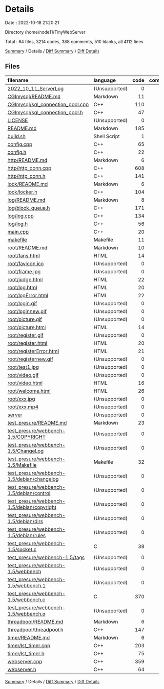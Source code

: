 # Details

Date : 2022-10-18 21:20:21

Directory /home/node11/TinyWebServer

Total : 64 files,  3214 codes, 388 comments, 510 blanks, all 4112 lines

[Summary](results.md) / Details / [Diff Summary](diff.md) / [Diff Details](diff-details.md)

## Files
| filename | language | code | comment | blank | total |
| :--- | :--- | ---: | ---: | ---: | ---: |
| [2022_10_11_ServerLog](/2022_10_11_ServerLog) | (Unsupported) | 0 | 0 | 0 | 0 |
| [CGImysql/README.md](/CGImysql/README.md) | Markdown | 11 | 0 | 3 | 14 |
| [CGImysql/sql_connection_pool.cpp](/CGImysql/sql_connection_pool.cpp) | C++ | 110 | 8 | 29 | 147 |
| [CGImysql/sql_connection_pool.h](/CGImysql/sql_connection_pool.h) | C++ | 47 | 1 | 13 | 61 |
| [LICENSE](/LICENSE) | (Unsupported) | 0 | 0 | 0 | 0 |
| [README.md](/README.md) | Markdown | 185 | 0 | 65 | 250 |
| [build.sh](/build.sh) | Shell Script | 1 | 1 | 1 | 3 |
| [config.cpp](/config.cpp) | C++ | 65 | 10 | 11 | 86 |
| [config.h](/config.h) | C++ | 22 | 10 | 15 | 47 |
| [http/README.md](/http/README.md) | Markdown | 6 | 0 | 1 | 7 |
| [http/http_conn.cpp](/http/http_conn.cpp) | C++ | 608 | 104 | 65 | 777 |
| [http/http_conn.h](/http/http_conn.h) | C++ | 141 | 31 | 15 | 187 |
| [lock/README.md](/lock/README.md) | Markdown | 6 | 0 | 6 | 12 |
| [lock/locker.h](/lock/locker.h) | C++ | 104 | 6 | 6 | 116 |
| [log/README.md](/log/README.md) | Markdown | 8 | 0 | 2 | 10 |
| [log/block_queue.h](/log/block_queue.h) | C++ | 171 | 13 | 29 | 213 |
| [log/log.cpp](/log/log.cpp) | C++ | 134 | 6 | 25 | 165 |
| [log/log.h](/log/log.h) | C++ | 56 | 3 | 11 | 70 |
| [main.cpp](/main.cpp) | C++ | 20 | 9 | 12 | 41 |
| [makefile](/makefile) | Makefile | 11 | 0 | 5 | 16 |
| [root/README.md](/root/README.md) | Markdown | 10 | 0 | 1 | 11 |
| [root/fans.html](/root/fans.html) | HTML | 14 | 1 | 1 | 16 |
| [root/favicon.ico](/root/favicon.ico) | (Unsupported) | 0 | 0 | 0 | 0 |
| [root/frame.jpg](/root/frame.jpg) | (Unsupported) | 0 | 0 | 0 | 0 |
| [root/judge.html](/root/judge.html) | HTML | 22 | 0 | 5 | 27 |
| [root/log.html](/root/log.html) | HTML | 20 | 0 | 2 | 22 |
| [root/logError.html](/root/logError.html) | HTML | 22 | 0 | 2 | 24 |
| [root/login.gif](/root/login.gif) | (Unsupported) | 0 | 0 | 0 | 0 |
| [root/loginnew.gif](/root/loginnew.gif) | (Unsupported) | 0 | 0 | 0 | 0 |
| [root/picture.gif](/root/picture.gif) | (Unsupported) | 0 | 0 | 0 | 0 |
| [root/picture.html](/root/picture.html) | HTML | 14 | 1 | 1 | 16 |
| [root/register.gif](/root/register.gif) | (Unsupported) | 0 | 0 | 0 | 0 |
| [root/register.html](/root/register.html) | HTML | 20 | 0 | 1 | 21 |
| [root/registerError.html](/root/registerError.html) | HTML | 21 | 0 | 2 | 23 |
| [root/registernew.gif](/root/registernew.gif) | (Unsupported) | 0 | 0 | 0 | 0 |
| [root/test1.jpg](/root/test1.jpg) | (Unsupported) | 0 | 0 | 0 | 0 |
| [root/video.gif](/root/video.gif) | (Unsupported) | 0 | 0 | 0 | 0 |
| [root/video.html](/root/video.html) | HTML | 16 | 0 | 2 | 18 |
| [root/welcome.html](/root/welcome.html) | HTML | 26 | 0 | 2 | 28 |
| [root/xxx.jpg](/root/xxx.jpg) | (Unsupported) | 0 | 0 | 0 | 0 |
| [root/xxx.mp4](/root/xxx.mp4) | (Unsupported) | 0 | 0 | 0 | 0 |
| [server](/server) | (Unsupported) | 0 | 0 | 0 | 0 |
| [test_presure/README.md](/test_presure/README.md) | Markdown | 23 | 0 | 11 | 34 |
| [test_presure/webbench-1.5/COPYRIGHT](/test_presure/webbench-1.5/COPYRIGHT) | (Unsupported) | 0 | 0 | 0 | 0 |
| [test_presure/webbench-1.5/ChangeLog](/test_presure/webbench-1.5/ChangeLog) | (Unsupported) | 0 | 0 | 0 | 0 |
| [test_presure/webbench-1.5/Makefile](/test_presure/webbench-1.5/Makefile) | Makefile | 32 | 0 | 9 | 41 |
| [test_presure/webbench-1.5/debian/changelog](/test_presure/webbench-1.5/debian/changelog) | (Unsupported) | 0 | 0 | 0 | 0 |
| [test_presure/webbench-1.5/debian/control](/test_presure/webbench-1.5/debian/control) | (Unsupported) | 0 | 0 | 0 | 0 |
| [test_presure/webbench-1.5/debian/copyright](/test_presure/webbench-1.5/debian/copyright) | (Unsupported) | 0 | 0 | 0 | 0 |
| [test_presure/webbench-1.5/debian/dirs](/test_presure/webbench-1.5/debian/dirs) | (Unsupported) | 0 | 0 | 0 | 0 |
| [test_presure/webbench-1.5/debian/rules](/test_presure/webbench-1.5/debian/rules) | (Unsupported) | 0 | 0 | 0 | 0 |
| [test_presure/webbench-1.5/socket.c](/test_presure/webbench-1.5/socket.c) | C | 38 | 13 | 8 | 59 |
| [test_presure/webbench-1.5/tags](/test_presure/webbench-1.5/tags) | (Unsupported) | 0 | 0 | 0 | 0 |
| [test_presure/webbench-1.5/webbench](/test_presure/webbench-1.5/webbench) | (Unsupported) | 0 | 0 | 0 | 0 |
| [test_presure/webbench-1.5/webbench.1](/test_presure/webbench-1.5/webbench.1) | (Unsupported) | 0 | 0 | 0 | 0 |
| [test_presure/webbench-1.5/webbench.c](/test_presure/webbench-1.5/webbench.c) | C | 370 | 53 | 30 | 453 |
| [test_presure/webbench-1.5/webbench.o](/test_presure/webbench-1.5/webbench.o) | (Unsupported) | 0 | 0 | 0 | 0 |
| [threadpool/README.md](/threadpool/README.md) | Markdown | 6 | 0 | 9 | 15 |
| [threadpool/threadpool.h](/threadpool/threadpool.h) | C++ | 147 | 22 | 13 | 182 |
| [timer/README.md](/timer/README.md) | Markdown | 6 | 0 | 2 | 8 |
| [timer/lst_timer.cpp](/timer/lst_timer.cpp) | C++ | 203 | 22 | 15 | 240 |
| [timer/lst_timer.h](/timer/lst_timer.h) | C++ | 75 | 14 | 23 | 112 |
| [webserver.cpp](/webserver.cpp) | C++ | 359 | 55 | 43 | 457 |
| [webserver.h](/webserver.h) | C++ | 64 | 5 | 14 | 83 |

[Summary](results.md) / Details / [Diff Summary](diff.md) / [Diff Details](diff-details.md)